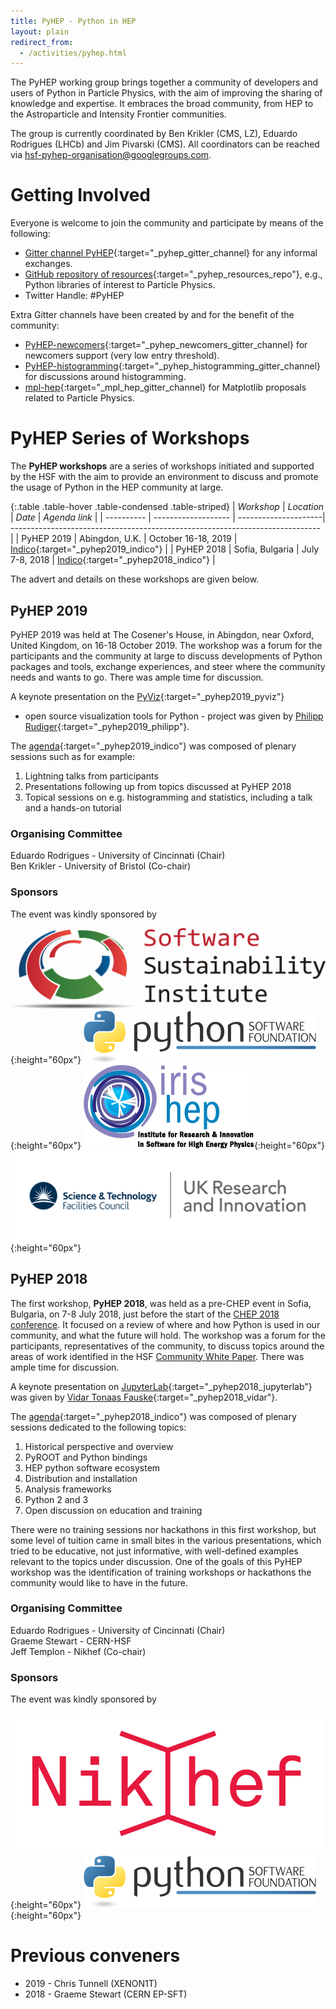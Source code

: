 ```yaml
---
title: PyHEP - Python in HEP
layout: plain
redirect_from:
  - /activities/pyhep.html
---
```


The PyHEP working group brings together a community of developers and users of Python in Particle Physics, with the aim of improving
the sharing of knowledge and expertise. It embraces the broad community, from HEP to the Astroparticle and Intensity Frontier communities.

The group is currently coordinated by Ben Krikler (CMS, LZ), Eduardo Rodrigues (LHCb) and Jim Pivarski (CMS).
All coordinators can be reached via <hsf-pyhep-organisation@googlegroups.com>.

# Getting Involved

Everyone is welcome to join the community and participate by means of the following:

* [Gitter channel PyHEP](https://gitter.im/HSF/PyHEP){:target="_pyhep_gitter_channel} for any informal exchanges.
* [GitHub repository of resources](https://github.com/hsf-training/PyHEP-resources){:target="_pyhep_resources_repo"},
  e.g., Python libraries of interest to Particle Physics.
* Twitter Handle: #PyHEP

Extra Gitter channels have been created by and for the benefit of the community:

* [PyHEP-newcomers](https://gitter.im/HSF/PyHEP-newcomers){:target="_pyhep_newcomers_gitter_channel} for newcomers support (very low entry threshold).
* [PyHEP-histogramming](https://gitter.im/HSF/PyHEP-histogramming){:target="_pyhep_histogramming_gitter_channel} for discussions around histogramming.
* [mpl-hep](https://gitter.im/HSF/mpl-hep){:target="_mpl_hep_gitter_channel} for Matplotlib proposals related to Particle Physics.


# PyHEP Series of Workshops

The **PyHEP workshops** are a series of workshops initiated and supported by the HSF
with the aim to provide an environment to discuss and promote the usage of Python in the HEP community at large.

{:.table .table-hover .table-condensed .table-striped}
| *Workshop* | *Location*          | *Date*               | *Agenda link*                                                                 |
| ---------- | ------------------- | ---------------------| ----------------------------------------------------------------------------- |
| PyHEP 2019 | Abingdon, U.K.      | October 16-18, 2019  | [Indico](https://indico.cern.ch/e/PyHEP2019){:target="_pyhep2019_indico"}   |
| PyHEP 2018 | Sofia, Bulgaria     | July 7-8, 2018       | [Indico](https://indico.cern.ch/event/694818/){:target="_pyhep2018_indico"}   |

The advert and details on these workshops are given below.

## PyHEP 2019

PyHEP 2019 was held at The Cosener's House, in Abingdon, near Oxford, United Kingdom, on 16-18 October 2019.
The workshop was a forum for the participants and the community at large to discuss developments of Python packages and tools, exchange experiences, and steer where the community needs and wants to go. There was ample time for discussion.

A keynote presentation on the [PyViz](https://pyviz.org){:target="_pyhep2019_pyviz"}
- open source visualization tools for Python - project
was given by [Philipp Rudiger](http://philippjfr.com){:target="_pyhep2019_philipp"}.

The [agenda](https://indico.cern.ch/e/PyHEP2019){:target="_pyhep2019_indico"}
was composed of plenary sessions such as for example:

1. Lightning talks from participants
2. Presentations following up from topics discussed at PyHEP 2018
3. Topical sessions on e.g. histogramming and statistics, including a talk and a hands-on tutorial

### Organising Committee

Eduardo Rodrigues - University of Cincinnati (Chair)<br>
Ben Krikler - University of Bristol (Co-chair)

### Sponsors

The event was kindly sponsored by

![SSI](/images/pyhep/SSI_logo.png){:height="60px"}
![PSF](/images/pyhep/PSF_logo.png){:height="60px"}
![IRIS-HEP](/images/pyhep/IRIS-HEP_logo.png){:height="60px"}
![STFC](/images/pyhep/STFC_logo.png){:height="60px"}


## PyHEP 2018

The first workshop, **PyHEP 2018**, was held as a pre-CHEP event in Sofia, Bulgaria, on 7-8 July 2018, just before the start of the [CHEP 2018 conference](http://chep2018.org/). It focused on a review of where and how Python is used in our community, and what the future will hold.
The workshop was a forum for the participants, representatives of the community, to discuss topics around the areas of work identified in the HSF [Community White Paper](/activities/cwp.html). There was ample time for discussion.

A keynote presentation on [JupyterLab](http://jupyterlab.readthedocs.io/){:target="_pyhep2018_jupyterlab"}
was given by [Vidar Tonaas Fauske](https://www.simula.no/people/vidar){:target="_pyhep2018_vidar"}.

The [agenda](https://indico.cern.ch/event/694818/){:target="_pyhep2018_indico"} was composed of plenary sessions dedicated to the following topics:

1. Historical perspective and overview
2. PyROOT and Python bindings
3. HEP python software ecosystem
4. Distribution and installation
5. Analysis frameworks
6. Python 2 and 3
7. Open discussion on education and training

There were no training sessions nor hackathons in this first workshop,
but some level of tuition came in small bites in the various presentations,
which tried to be educative, not just informative, with well-defined examples relevant to the topics under discussion.
One of the goals of this PyHEP workshop was the identification of training workshops or hackathons the community would like to have in the future.

### Organising Committee

Eduardo Rodrigues - University of Cincinnati (Chair)<br>
Graeme Stewart - CERN-HSF<br>
Jeff Templon - Nikhef (Co-chair)

### Sponsors

The event was kindly sponsored by

![Nikhef](/images/pyhep/Nikhef_logo.png){:height="60px"} ![PSF](/images/pyhep/PSF_logo.png){:height="60px"}


# Previous conveners

- 2019 - Chris Tunnell (XENON1T)
- 2018 - Graeme Stewart (CERN EP-SFT)
